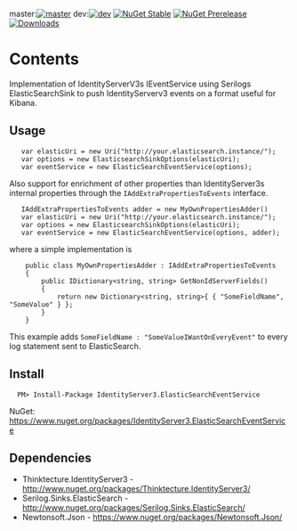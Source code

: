 master:[![master](https://ci.appveyor.com/api/projects/status/5o9shqnmao5ln18w/branch/master?svg=true)](https://ci.appveyor.com/project/JohnKorsnes/identityserverv3-contrib/branch/master)
dev:[![dev](https://ci.appveyor.com/api/projects/status/5o9shqnmao5ln18w/branch/dev?svg=true)](https://ci.appveyor.com/project/JohnKorsnes/identityserverv3-contrib/branch/dev)
[![NuGet Stable](http://img.shields.io/nuget/v/IdentityServer3.ElasticSearchEventService.svg?style=flat)](https://www.nuget.org/packages/IdentityServer3.ElasticSearchEventService/)
[![NuGet Prerelease](https://img.shields.io/nuget/vpre/IdentityServer3.ElasticSearchEventService.svg)](https://www.nuget.org/packages/IdentityServer3.ElasticSearchEventService/)
[![Downloads](https://img.shields.io/nuget/dt/IdentityServer3.ElasticSearchEventService.svg)](https://www.nuget.org/packages/IdentityServer3.ElasticSearchEventService/)

# Contents

Implementation of IdentityServerV3s IEventService using Serilogs ElasticSearchSink to push IdentityServerv3 events on a format useful for Kibana.


## Usage

```
   var elasticUri = new Uri("http://your.elasticsearch.instance/");
   var options = new ElasticsearchSinkOptions(elasticUri);
   var eventService = new ElasticSearchEventService(options);
```

Also support for enrichment of other properties than IdentityServer3s internal properties through the ```IAddExtraPropertiesToEvents``` interface.

```
   IAddExtraPropertiesToEvents adder = new MyOwnPropertiesAdder()
   var elasticUri = new Uri("http://your.elasticsearch.instance/");
   var options = new ElasticsearchSinkOptions(elasticUri);
   var eventService = new ElasticSearchEventService(options, adder);
```

where a simple implementation is

```
    public class MyOwnPropertiesAdder : IAddExtraPropertiesToEvents
    {
        public IDictionary<string, string> GetNonIdServerFields()
        {
            return new Dictionary<string, string>{ { "SomeFieldName", "SomeValue" } };
        }
    }

```

This example adds ```SomeFieldName : "SomeValueIWantOnEveryEvent"``` to every log statement sent to ElasticSearch.



## Install

```
  PM> Install-Package IdentityServer3.ElasticSearchEventService
```

NuGet:
https://www.nuget.org/packages/IdentityServer3.ElasticSearchEventService


## Dependencies

 * Thinktecture.IdentityServer3 - http://www.nuget.org/packages/Thinktecture.IdentityServer3/
 * Serilog.Sinks.ElasticSearch - http://www.nuget.org/packages/Serilog.Sinks.ElasticSearch/
 * Newtonsoft.Json - https://www.nuget.org/packages/Newtonsoft.Json/
